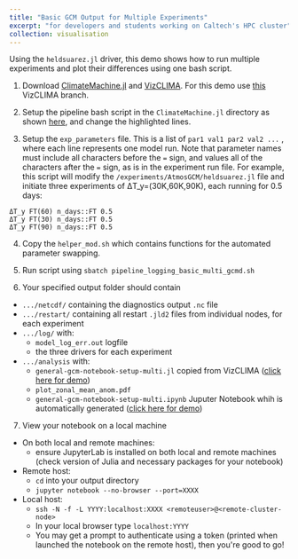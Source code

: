 ```yaml
---
title: "Basic GCM Output for Multiple Experiments"
excerpt: "for developers and students working on Caltech's HPC cluster"
collection: visualisation
---
```


Using the `heldsuarez.jl` driver, this demo shows how to run multiple experiments and plot their differences using one bash script.

1. Download [ClimateMachine.jl](https://github.com/CliMA/ClimateMachine.jl) and [VizCLIMA](https://github.com/CliMA/VizCLIMA.jl). For this demo use [this](https://github.com/CliMA/VizCLIMA.jl/tree/ln/prep-for-merge) VizCLIMA branch.

2. Setup the pipeline bash script in the `ClimateMachine.jl` directory as shown [here](), and change the highlighted lines.

3. Setup the `exp_parameters` file. This is a list of `par1 val1 par2 val2 ...` , where each line represents one model run. Note that parameter names must include all characters before the `=` sign, and values all of the characters after the `=` sign, as is in the experiment run file. For example, this script will modify the ```/experiments/AtmosGCM/heldsuarez.jl``` file and initiate three experiments of ΔT_y=(30K,60K,90K), each running for 0.5 days:
```
ΔT_y FT(60) n_days::FT 0.5
ΔT_y FT(30) n_days::FT 0.5
ΔT_y FT(90) n_days::FT 0.5
```
4. Copy the `helper_mod.sh` which contains functions for the automated parameter swapping.

5. Run script using `sbatch pipeline_logging_basic_multi_gcmd.sh`

6. Your specified output folder should contain
- `.../netcdf/` containing the diagnostics output `.nc` file
- `.../restart/` containing all restart `.jld2` files from individual nodes, for each experiment
- `.../log/` with:
    - `model_log_err.out` logfile
    - the three drivers for each experiment
- `.../analysis` with:
    - `general-gcm-notebook-setup-multi.jl` copied from VizCLIMA ([click here for demo](https://github.com/LenkaNovak/LenkaNovak.github.io/blob/master/files/general-gcm-notebook-setup-multi.jl))
    - `plot_zonal_mean_anom.pdf`
    - `general-gcm-notebook-setup-multi.ipynb` Juputer Notebook whih is automatically generated ([click here for demo](https://github.com/LenkaNovak/LenkaNovak.github.io/blob/master/files/general-gcm-notebook-setup-multi.ipynb))

7. View your notebook on a local machine
- On both local and remote machines:
    - ensure JupyterLab is installed on both local and remote machines (check version of Julia and necessary packages for your notebook)
- Remote host:
    - `cd` into your output directory
    - ```jupyter notebook --no-browser --port=XXXX```
- Local host:
    - ```ssh -N -f -L YYYY:localhost:XXXX <remoteuser>@<remote-cluster-node>```
    - In your local browser type ```localhost:YYYY```
    - You may get a prompt to authenticate using a token (printed when launched the notebook on the remote host), then you're good to go!
